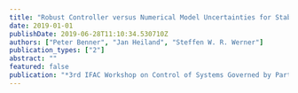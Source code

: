 ```yaml
---
title: "Robust Controller versus Numerical Model Uncertainties for Stabilization of Navier-Stokes Equations"
date: 2019-01-01
publishDate: 2019-06-28T11:10:34.530710Z
authors: ["Peter Benner", "Jan Heiland", "Steffen W. R. Werner"]
publication_types: ["2"]
abstract: ""
featured: false
publication: "*3rd IFAC Workshop on Control of Systems Governed by Partial Differential Equations*"
---
```


